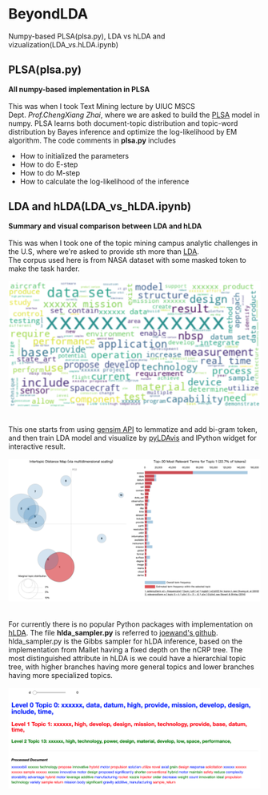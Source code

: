 # BeyondLDA
Numpy-based PLSA(plsa.py), LDA vs hLDA and vizualization(LDA_vs.hLDA.ipynb)

## PLSA(plsa.py)
**All numpy-based implementation in PLSA**<br/><br/>
This was when I took Text Mining lecture by UIUC MSCS Dept. _Prof.ChengXiang Zhai_, where we are asked to build the [PLSA](https://arxiv.org/pdf/1301.6705.pdf) model in numpy.
PLSA learns both document-topic distribution and topic-word distribution by Bayes inference and optimize the log-likelihood by EM algorithm. The code comments in **plsa.py** includes
* How to initialized the parameters
* How to do E-step
* How to do M-step
* How to calculate the log-likelihood of the inference


## LDA and hLDA(LDA_vs_hLDA.ipynb)
**Summary and visual comparison between LDA and hLDA**<br/><br/>
This was when I took one of the topic mining campus analytic challenges in the U.S, where we're asked to provide sth more than [LDA](http://www.jmlr.org/papers/volume3/blei03a/blei03a.pdf).<br/> The corpus used here is from NASA dataset with some masked token to make the task harder.<br/><br/>![Word Cloud](/Image/wordcloud.png)<br/><br/><br/>
This one starts from using [gensim API](https://radimrehurek.com/gensim/models/ldamodel.html) to lemmatize and add bi-gram token, and then train LDA model and visualize by [pyLDAvis](https://github.com/bmabey/pyLDAvis) and IPython widget for interactive result.<br/><br/> ![pyLDAvis](/Image/pyLDAvis.png) <br/><br/><br/>
For currently there is no popular Python packages with implementation on [hLDA](https://papers.nips.cc/paper/2466-hierarchical-topic-models-and-the-nested-chinese-restaurant-process.pdf). The file **hlda_sampler.py** is referred to [joewand's github](https://github.com/joewandy/hlda/blob/master/hlda/sampler.py). hlda_sampler.py is the Gibbs sampler for hLDA inference, based on the implementation from Mallet having a fixed depth on the nCRP tree. The most distinguished attribute in hLDA is we could have a hierarchial topic tree, with higher branches having more general topics and lower branches having more specialized topics.<br/><br/> ![hlda](/Image/hlda.png)
